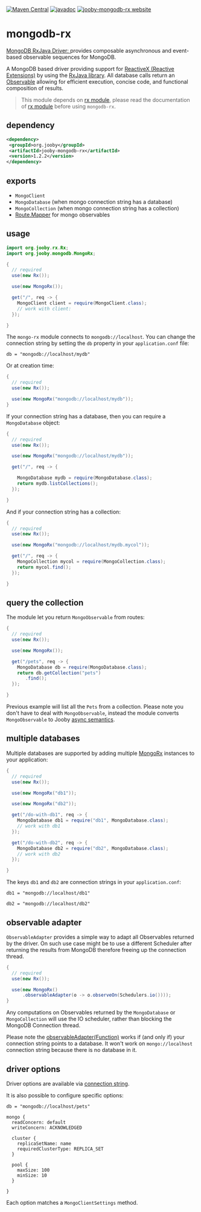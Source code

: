 [![Maven Central](https://maven-badges.herokuapp.com/maven-central/org.jooby/jooby-mongodb-rx/badge.svg)](https://maven-badges.herokuapp.com/maven-central/org.jooby/jooby-mongodb-rx)
[![javadoc](https://javadoc.io/badge/org.jooby/jooby-mongodb-rx.svg)](https://javadoc.io/doc/org.jooby/jooby-mongodb-rx/1.2.2)
[![jooby-mongodb-rx website](https://img.shields.io/badge/jooby-mongodb-rx-brightgreen.svg)](http://jooby.org/doc/mongodb-rx)
# mongodb-rx

<a href="http://mongodb.github.io/mongo-java-driver-rx/">MongoDB RxJava Driver: </a> provides composable asynchronous and event-based observable sequences for MongoDB.

A MongoDB based driver providing support for <a href="http://reactivex.io">ReactiveX (Reactive Extensions)</a> by using the <a href="https://github.com/ReactiveX/RxJava">RxJava library</a>. All database calls return an <a href="http://reactivex.io/documentation/observable.html">Observable</a> allowing for efficient execution, concise code, and functional composition of results.


> This module depends on [rx module](/doc/rxjava), please read the documentation of [rx module](/doc/rxjava) before using ```mongodb-rx```.

## dependency

```xml
<dependency>
 <groupId>org.jooby</groupId>
 <artifactId>jooby-mongodb-rx</artifactId>
 <version>1.2.2</version>
</dependency>
```

## exports

* ```MongoClient``` 
* ```MongoDatabase``` (when mongo connection string has a database) 
* ```MongoCollection``` (when mongo connection string has a collection) 
* [Route.Mapper](/apidocs/org/jooby/Route.Mapper.html) for mongo observables 

## usage

```java
import org.jooby.rx.Rx;
import org.jooby.mongodb.MongoRx;

{
  // required
  use(new Rx());

  use(new MongoRx());

  get("/", req -> {
    MongoClient client = require(MongoClient.class);
    // work with client:
  });

}
```

The ```mongo-rx``` module connects to ```mongodb://localhost```. You can change the connection string by setting the ```db``` property in your ```application.conf``` file:

```
db = "mongodb://localhost/mydb"
```

Or at creation time:

```java
{
  // required
  use(new Rx());

  use(new MongoRx("mongodb://localhost/mydb"));
}
```

If your connection string has a database, then you can require a ```MongoDatabase``` object:

```java
{
  // required
  use(new Rx());

  use(new MongoRx("mongodb://localhost/mydb"));

  get("/", req -> {

    MongoDatabase mydb = require(MongoDatabase.class);
    return mydb.listCollections();
  });

}
```

And if your connection string has a collection:

```java
{
  // required
  use(new Rx());

  use(new MongoRx("mongodb://localhost/mydb.mycol"));

  get("/", req -> {
    MongoCollection mycol = require(MongoCollection.class);
    return mycol.find();
  });

}
```

## query the collection

The module let you return ```MongoObservable``` from routes:

```java
{
  // required
  use(new Rx());

  use(new MongoRx());

  get("/pets", req -> {
    MongoDatabase db = require(MongoDatabase.class);
    return db.getCollection("pets")
       .find();
  });

}
```

Previous example will list all the ```Pets``` from a collection. Please note you don't have to deal with ```MongoObservable```, instead the module converts ```MongoObservable``` to Jooby [async semantics](/doc/async/).

## multiple databases

Multiple databases are supported by adding multiple [MongoRx](/apidocs/org/jooby/mongo/MongoRx.html) instances to your application:

```java
{
  // required
  use(new Rx());

  use(new MongoRx("db1"));

  use(new MongoRx("db2"));

  get("/do-with-db1", req -> {
    MongoDatabase db1 = require("db1", MongoDatabase.class);
    // work with db1
  });

  get("/do-with-db2", req -> {
    MongoDatabase db2 = require("db2", MongoDatabase.class);
    // work with db2
  });

}
```

The keys ```db1``` and ```db2``` are connection strings in your ```application.conf```:

```
db1 = "mongodb://localhost/db1"

db2 = "mongodb://localhost/db2"
```

## observable adapter

```ObservableAdapter``` provides a simple way to adapt all Observables returned by the driver. On such use case might be to use a different Scheduler after returning the results from MongoDB therefore freeing up the connection thread.

```java
{
  // required
  use(new Rx());

  use(new MongoRx()
      .observableAdapter(o -> o.observeOn(Schedulers.io())));
}
```

Any computations on Observables returned by the ```MongoDatabase``` or ```MongoCollection``` will use the IO scheduler, rather than blocking the MongoDB Connection thread.

Please note the [observableAdapter(Function)](/apidocs/org/jooby/mongodb/MongoRx.html#observableAdapter-java.util.function.Function-) works if (and only if) your connection string points to a database. It won't work on ```mongo://localhost``` connection string because there is no database in it.

## driver options

Driver options are available via <a href="https://docs.mongodb.com/v3.0/reference/connection-string/">connection string</a>.

It is also possible to configure specific options:

```
db = "mongodb://localhost/pets"

mongo {
  readConcern: default
  writeConcern: ACKNOWLEDGED

  cluster {
    replicaSetName: name
    requiredClusterType: REPLICA_SET
  }

  pool {
    maxSize: 100
    minSize: 10
  }

}
```

Each option matches a ```MongoClientSettings``` method.
